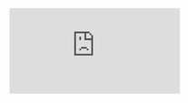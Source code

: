 <!--START_SECTION:waka-->
<figure><embed src="https://wakatime.com/share/@7a186009-1322-4aa7-9590-771c625bd8f8/2dbe347d-d49a-419c-9d05-f0af0e451088.svg"></embed></figure>
<!--END_SECTION:waka-->
